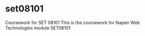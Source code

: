 # set08101
Coursework for SET 08101
This is the coursework for Napier Web Technologies module SET08101
